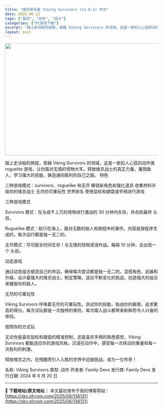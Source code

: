 ```yaml
---
title: "维京幸存者 Viking Survivors (v1.0.1) 中文"
date: 2025-06-12
tags: ["冒险", "动作", "战斗"]
categories: ["PC游戏下载"]
excerpt: "踏上史诗般的旅程，穿越 Viking Survivors 的领域，这是一款扣人心弦的动作类 roguelite 游戏，让你面对无情的怪物大军。释放维京战士的真正力量，屠戮敌人，学习强大的技能，铸造通向胜利的自己之路。 特色 三种游戏模式：survivors、roguelike 和无尽 解锁新角色和强&hellip;"
layout: post
---
```


<img class="aligncenter size-full wp-image-136132" src="https://sky.sfcrom.com/wp-content/uploads/2025/06/2025061207403034.webp" alt="" width="660" height="370" />

踏上史诗般的旅程，穿越 Viking Survivors 的领域，这是一款扣人心弦的动作类 roguelite 游戏，让你面对无情的怪物大军。释放维京战士的真正力量，屠戮敌人，学习强大的技能，铸造通向胜利的自己之路。
特色

三种游戏模式：survivors、roguelike 和无尽
解锁新角色和强化道具
收集材料升级你的维京战士
无尽的可重玩性
世界排名
使用鼠标和键盘或手柄进行游戏

三种游戏模式

Survivors 模式：在与成千上万的怪物进行激战的 30 分钟内生存，并击败最终 头目。

Roguelike 模式：航行在海上，面对无数的敌人和旅程中的事件。内容是按程序生成的，每次运行都是独一无二的。

无尽模式：尽可能长时间生存！与无情的怪物波浪作战。每隔 10 分钟，会出现一个 头目。

动态游戏

通过动态组合塑造自己的命运，确保每次尝试都是独一无二的。混搭角色、武器和升级，设计最强大的维京战士。制定策略，适应不断变化的挑战，创造强大的组合来摧毁你的敌人。

无尽的可重玩性

Viking Survivors 呼唤着无尽的可重玩性。测试你的技能，挑战你的极限，追求更高的得分。每次试玩都是一次独特的冒险，每次踏入战斗都带来新鲜而令人兴奋的体验。

按照你的方式玩

无论你是喜欢鼠标和键盘的精准控制，还是喜欢手柄的熟悉感觉，Viking Survivors 都能适应你的游戏风格。沉浸在动作中，感受每一次挥动的重量和每一次胜利的刺激。

释放维京之内，在残酷而引人入胜的世界中迎接挑战，成为一位传奇！

名称: Viking Survivors
类型: 动作
开发者: Family Devs
发行商: Family Devs
发行日期: 2024 年 6 月 20 日

---
📖 **下载地址/原文地址：** 本文最初发布于我的博客网站：[https://sky.sfcrom.com/2025/06/136131](https://sky.sfcrom.com/2025/06/136131)
